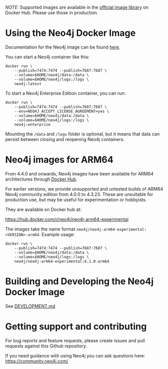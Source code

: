 *NOTE:* Supported images are available in the [official image library](https://hub.docker.com/_/neo4j/) on Docker Hub.
Please use those in production.


# Using the Neo4j Docker Image

Documentation for the Neo4j image can be found [here](https://neo4j.com/docs/operations-manual/current/deployment/single-instance/docker/).

You can start a Neo4j container like this:

```
docker run \
    --publish=7474:7474 --publish=7687:7687 \
    --volume=$HOME/neo4j/data:/data \
    --volume=$HOME/neo4j/logs:/logs \
    neo4j:latest
```

To start a Neo4j Enterprise Edition container, you can run:

```
docker run \
    --publish=7474:7474 --publish=7687:7687 \
    --env=NEO4J_ACCEPT_LICENSE_AGREEMENT=yes \
    --volume=$HOME/neo4j/data:/data \
    --volume=$HOME/neo4j/logs:/logs \
    neo4j:enterprise
```

Mounting the `/data` and `/logs` folder is optional, 
but it means that data can persist between closing and reopening Neo4j containers.

# Neo4j images for ARM64

From 4.4.0 and onwards, Neo4j images have been available for ARM64 architectures through [Docker Hub](https://hub.docker.com/_/neo4j/).

For earlier versions, we provide unsupported and untested builds of ARM64 Neo4j community edition from 4.0.0 to 4.3.23. 
These are unsuitable for production use, but may be useful for experimentation or hobbyists. 

They are available on Docker hub at:

https://hub.docker.com/r/neo4j/neo4j-arm64-experimental


The images take the name format `neo4j/neo4j-arm64-experimental:<VERSION>-arm64`.
Example usage:

```shell script
docker run \
    --publish=7474:7474 --publish=7687:7687 \
    --volume=$HOME/neo4j/data:/data \
    --volume=$HOME/neo4j/logs:/logs \
    neo4j/neo4j-arm64-experimental:4.1.0-arm64
```


# Building and Developing the Neo4j Docker Image

See [DEVELOPMENT.md](DEVELOPMENT.md)

# Getting support and contributing

For bug reports and feature requests, please create issues and pull requests against this Github repository.

If you need guidance with using Neo4j you can ask questions here: https://community.neo4j.com/
